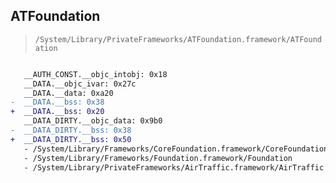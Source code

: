## ATFoundation

> `/System/Library/PrivateFrameworks/ATFoundation.framework/ATFoundation`

```diff

   __AUTH_CONST.__objc_intobj: 0x18
   __DATA.__objc_ivar: 0x27c
   __DATA.__data: 0xa20
-  __DATA.__bss: 0x38
+  __DATA.__bss: 0x20
   __DATA_DIRTY.__objc_data: 0x9b0
-  __DATA_DIRTY.__bss: 0x38
+  __DATA_DIRTY.__bss: 0x50
   - /System/Library/Frameworks/CoreFoundation.framework/CoreFoundation
   - /System/Library/Frameworks/Foundation.framework/Foundation
   - /System/Library/PrivateFrameworks/AirTraffic.framework/AirTraffic

```
